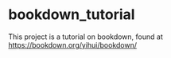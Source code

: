 # bookdown_tutorial

This project is a tutorial on bookdown, found at https://bookdown.org/yihui/bookdown/
